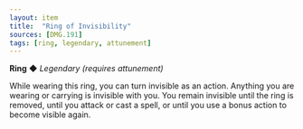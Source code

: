 ```yaml
---
layout: item
title:  "Ring of Invisibility"
sources: [DMG.191]
tags: [ring, legendary, attunement]
---
```


**Ring** ◆ *Legendary (requires attunement)*

While wearing this ring, you can turn invisible as an action. Anything you are wearing or carrying is invisible with you. You remain invisible until the ring is removed, until you attack or cast a spell, or until you use a bonus action to become visible again.